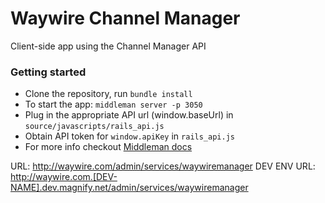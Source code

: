 # Waywire Channel Manager
Client-side app using the Channel Manager API

### Getting started
* Clone the repository, run `bundle install`
* To start the app: `middleman server -p 3050`
* Plug in the appropriate API url (window.baseUrl) in `source/javascripts/rails_api.js`
* Obtain API token for `window.apiKey` in `rails_api.js`
* For more info checkout [Middleman docs](https://middlemanapp.com/)


URL: http://waywire.com/admin/services/waywiremanager
DEV ENV URL: http://waywire.com.[DEV-NAME].dev.magnify.net/admin/services/waywiremanager
